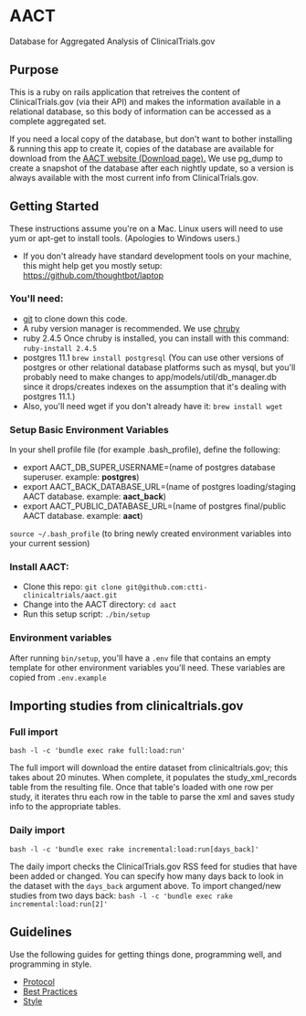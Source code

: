 # AACT
Database for Aggregated Analysis of ClinicalTrials.gov

## Purpose

This is a ruby on rails application that retreives the content of ClinicalTrials.gov (via their API) and makes the information available in a relational database, so this body of information can be accessed as a complete aggregated set.

If you need a local copy of the database, but don't want to bother installing & running this app to create it, copies of the database are available for download from the <a href='https://aact.ctti-clinicaltrials.org/snapshots' target='_blank'>AACT website (Download page).</a> We use pg_dump to create a snapshot of the database after each nightly update, so a version is always available with the most current info from ClinicalTrials.gov.

## Getting Started

These instructions assume you're on a Mac. Linux users will need to use yum or apt-get to install tools. (Apologies to Windows users.)

* If you don't already have standard development tools on your machine, this might help get you mostly setup: https://github.com/thoughtbot/laptop

### You'll need:

*  <a href='https://git-scm.com/book/en/v2/Getting-Started-Installing-Git' target='_blank'>git</a> to clone down this code.
*  A ruby version manager is recommended. We use <a href='https://github.com/postmodern/chruby' target='_blank'>chruby</a>
*  ruby 2.4.5  Once chruby is installed, you can install with this command: `ruby-install 2.4.5`
*  postgres 11.1 `brew install postgresql`  (You can use other versions of postgres or other relational database platforms such as mysql, but you'll probably need to make changes to app/models/util/db_manager.db since it drops/creates indexes on the assumption that it's dealing with postgres 11.1.)
* Also, you'll need wget if you don't already have it: `brew install wget`

### Setup Basic Environment Variables

In your shell profile file (for example .bash_profile), define the following:

* export AACT_DB_SUPER_USERNAME=(name of postgres database superuser.  example:  **postgres**)
* export AACT_BACK_DATABASE_URL=(name of postgres loading/staging AACT database.  example:  **aact_back**)
* export AACT_PUBLIC_DATABASE_URL=(name of postgres final/public AACT database.  example:  **aact**)

`source ~/.bash_profile` (to bring newly created environment variables into your current session)

### Install AACT:

*  Clone this repo: `git clone git@github.com:ctti-clinicaltrials/aact.git`
*  Change into the AACT directory: `cd aact`
*  Run this setup script: `./bin/setup`

### Environment variables

After running `bin/setup`, you'll have a `.env` file that contains an empty template for other environment variables you'll need. These variables are copied from `.env.example`

## Importing studies from clinicaltrials.gov

### Full import

`bash -l -c 'bundle exec rake full:load:run'`

The full import will download the entire dataset from clinicaltrials.gov; this takes about 20 minutes. When complete, it populates the study_xml_records table from the resulting file. Once that table's loaded with one row per study, it iterates thru each row in the table to parse the xml and saves study info to the appropriate tables.

### Daily import

`bash -l -c 'bundle exec rake incremental:load:run[days_back]'`

The daily import checks the ClinicalTrials.gov RSS feed for studies that have been added or changed. You can specify how many days back to look in the dataset with the `days_back` argument above. To import changed/new studies from two days back: `bash -l -c 'bundle exec rake incremental:load:run[2]'`

## Guidelines

Use the following guides for getting things done, programming well, and
programming in style.

* [Protocol](http://github.com/thoughtbot/guides/blob/master/protocol)
* [Best Practices](http://github.com/thoughtbot/guides/blob/master/best-practices)
* [Style](http://github.com/thoughtbot/guides/blob/master/style)

